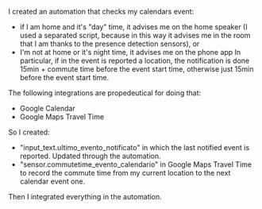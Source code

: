I created an automation that checks my calendars event:
- if I am home and it's "day" time, it advises me on the home speaker (I used a separated script, because in this way it advises me in the room that I am thanks to the presence detection sensors), or
- I'm not at home or it's night time, it advises me on the phone app
In particular, if in the event is reported a location, the notification is done 15min + commute time before the event start time, otherwise just 15min before the event start time.

The following integrations are propedeutical for doing that:
- Google Calendar
- Google Maps Travel Time

So I created:
- "input_text.ultimo_evento_notificato" in which the last notified event is reported. Updated through the automation.
- "sensor.commutetime_evento_calendario" in Google Maps Travel Time to record the commute time from my current location to the next calendar event one.
   
Then I integrated everything in the automation.
